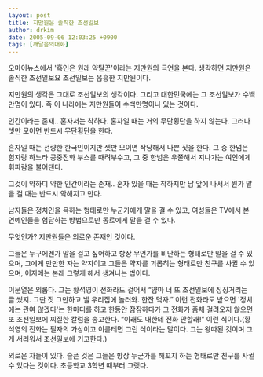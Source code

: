 ```yaml
---
layout: post
title: 지만원은 솔직한 조선일보
author: drkim
date: 2005-09-06 12:03:25 +0900
tags: [깨달음의대화]
---
```

오마이뉴스에서 '흑인은 원래 약탈꾼'이라는 지만원의 극언을 본다. 생각하면 지만원은 솔직한 조선일보요 조선일보는 음흉한 지만원이다.
  

  
지만원의 생각은 그대로 조선일보의 생각이다. 그리고 대한민국에는 그 조선일보가 수백만명이 있다. 즉 이 나라에는 지만원들이 수백만명이나 있는 것이다.
  

  
인간이라는 존재.. 혼자서는 착하다. 혼자일 때는 거의 무단횡단을 하지 않는다. 그러나 셋만 모이면 반드시 무단횡단을 한다.
  

  
혼자일 때는 선량한 한국인이지만 셋만 모이면 작당해서 나쁜 짓을 한다. 그 중 한넘은 힘자랑 하느라 공중전화 부스를 때려부수고, 그 중 한넘은 우쭐해서 지나가는 여인에게 휘파람을 불어댄다.
  

  
그것이 약하디 약한 인간이라는 존재.. 혼자 있을 때는 착하지만 남 앞에 나서서 뭔가 말을 걸 때는 반드시 악해지고 만다.
  

  
남자들은 정치인을 욕하는 형태로만 누군가에게 말을 걸 수 있고, 여성들은 TV에서 본 연예인들을 험담하는 방법으로만 동료에게 말을 걸 수 있다.
  

  
무엇인가? 지만원들은 외로운 존재인 것이다.
  

  
그들은 누구에겐가 말을 걸고 싶어하고 항상 무언가를 비난하는 형태로만 말을 걸 수 있으며, 그에게 만만한 자는 약자이고 그들은 약자를 괴롭히는 형태로만 친구를 사귈 수 있으며, 이지메는 본래 그렇게 해서 생겨나는 법이다.
  

  
이문열은 외롭다. 그는 황석영이 전화라도 걸어서 “얌마 너 또 조선일보에 징징거리는 글 썼지. 그딴 짓 그만하고 낼 우리집에 놀러와. 한잔 먹자.” 이런 전화라도 받으면 '정치에는 관여 않겠다'는 한마디를 하고 한동안 잠잠하다가 그 전화가 좀체 걸려오지 않으면 또 조선일보에 찌질한 칼럼을 송고한다. “이래도 내한테 전화 안할래!” 이런 식이다.(황석영의 전화는 필자의 가상이고 이를테면 그런 식이라는 말이다. 그는 왕따된 것이며 그게 서러워서 조선일보에 기고한다.)
  

  
외로운 자들이 있다. 슬픈 것은 그들은 항상 누군가를 해꼬지 하는 형태로만 친구를 사귈 수 있다는 것이다. 초등학교 3학년 때부터 그랬다.